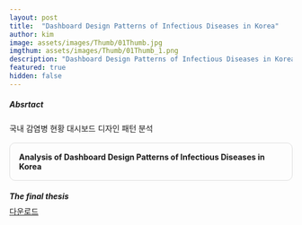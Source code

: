 ```yaml
---
layout: post
title:  "Dashboard Design Patterns of Infectious Diseases in Korea"
author: kim
image: assets/images/Thumb/01Thumb.jpg
imgthum: assets/images/Thumb/01Thumb_1.png
description: "Dashboard Design Patterns of Infectious Diseases in Korea"
featured: true
hidden: false
---
```


##### Absrtact
국내 감염병 현황 대시보드 디자인 패턴 분석

<div class="row justify-content-between" style="">
    <div class="col-md-12">
        <div style="margin-bottom:1rem;">
            <div style="border:1px solid #ddd; padding:1rem;margin:1rem 0;border-radius:10px;">
                <b>Analysis of Dashboard Design Patterns of Infectious Diseases in Korea</b>
            </div>
        </div>
        <div>
            <h5 style="margin-bottom:0.5rem;">The final thesis</h5>
            <a href="pdf_file/Analysis of Dashboard.pdf" download="Analysis of Dashboard.pdf">다운로드</a>
        </div>
    </div>
</div>

